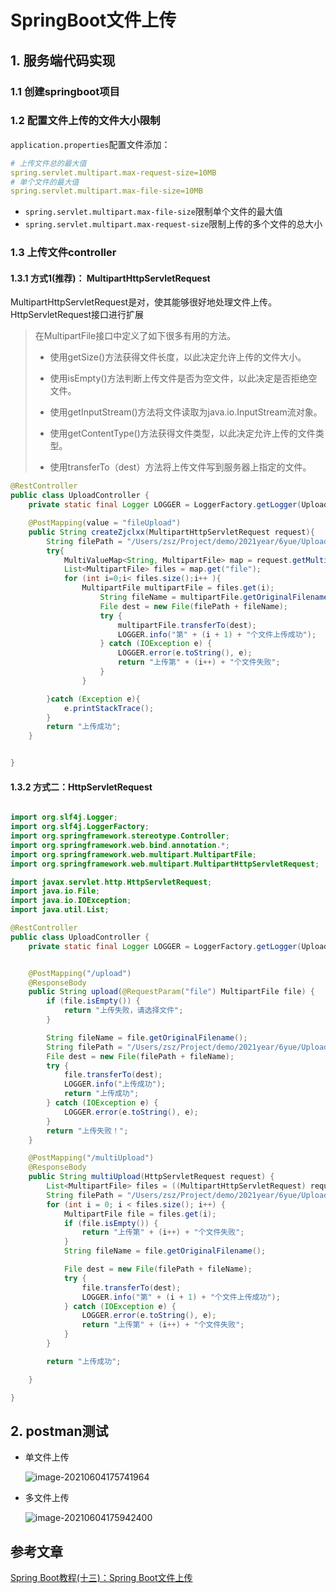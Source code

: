 # SpringBoot文件上传

## 1. 服务端代码实现

### 1.1 创建springboot项目

### 1.2 配置文件上传的文件大小限制

`application.properties`配置文件添加：

```yml
# 上传文件总的最大值
spring.servlet.multipart.max-request-size=10MB
# 单个文件的最大值
spring.servlet.multipart.max-file-size=10MB
```

- `spring.servlet.multipart.max-file-size`限制单个文件的最大值
- `spring.servlet.multipart.max-request-size`限制上传的多个文件的总大小

### 1.3 上传文件controller

#### 1.3.1 方式1(推荐)： MultipartHttpServletRequest

MultipartHttpServletRequest是对，使其能够很好地处理文件上传。HttpServletRequest接口进行扩展

>在MultipartFile接口中定义了如下很多有用的方法。
>
>- 使用getSize()方法获得文件长度，以此决定允许上传的文件大小。
>
>- 使用isEmpty()方法判断上传文件是否为空文件，以此决定是否拒绝空文件。
>
>- 使用getInputStream()方法将文件读取为java.io.InputStream流对象。
>
>- 使用getContentType()方法获得文件类型，以此决定允许上传的文件类型。
>
>- 使用transferTo（dest）方法将上传文件写到服务器上指定的文件。



```java
@RestController
public class UploadController {
    private static final Logger LOGGER = LoggerFactory.getLogger(UploadController.class);

    @PostMapping(value = "fileUpload")
    public String createZjclxx(MultipartHttpServletRequest request){
        String filePath = "/Users/zsz/Project/demo/2021year/6yue/UploadDemo/temp/";
        try{
            MultiValueMap<String, MultipartFile> map = request.getMultiFileMap();
            List<MultipartFile> files = map.get("file");
            for (int i=0;i< files.size();i++ ){
                MultipartFile multipartFile = files.get(i);
                    String fileName = multipartFile.getOriginalFilename();
                    File dest = new File(filePath + fileName);
                    try {
                        multipartFile.transferTo(dest);
                        LOGGER.info("第" + (i + 1) + "个文件上传成功");
                    } catch (IOException e) {
                        LOGGER.error(e.toString(), e);
                        return "上传第" + (i++) + "个文件失败";
                    }
                }

        }catch (Exception e){
            e.printStackTrace();
        }
        return "上传成功";
    }


}
```

#### 1.3.2 方式二：HttpServletRequest

```java

import org.slf4j.Logger;
import org.slf4j.LoggerFactory;
import org.springframework.stereotype.Controller;
import org.springframework.web.bind.annotation.*;
import org.springframework.web.multipart.MultipartFile;
import org.springframework.web.multipart.MultipartHttpServletRequest;

import javax.servlet.http.HttpServletRequest;
import java.io.File;
import java.io.IOException;
import java.util.List;

@RestController
public class UploadController {
    private static final Logger LOGGER = LoggerFactory.getLogger(UploadController.class);


    @PostMapping("/upload")
    @ResponseBody
    public String upload(@RequestParam("file") MultipartFile file) {
        if (file.isEmpty()) {
            return "上传失败，请选择文件";
        }

        String fileName = file.getOriginalFilename();
        String filePath = "/Users/zsz/Project/demo/2021year/6yue/UploadDemo/temp/";
        File dest = new File(filePath + fileName);
        try {
            file.transferTo(dest);
            LOGGER.info("上传成功");
            return "上传成功";
        } catch (IOException e) {
            LOGGER.error(e.toString(), e);
        }
        return "上传失败！";
    }

    @PostMapping("/multiUpload")
    @ResponseBody
    public String multiUpload(HttpServletRequest request) {
        List<MultipartFile> files = ((MultipartHttpServletRequest) request).getFiles("file");
        String filePath = "/Users/zsz/Project/demo/2021year/6yue/UploadDemo/temp/";
        for (int i = 0; i < files.size(); i++) {
            MultipartFile file = files.get(i);
            if (file.isEmpty()) {
                return "上传第" + (i++) + "个文件失败";
            }
            String fileName = file.getOriginalFilename();

            File dest = new File(filePath + fileName);
            try {
                file.transferTo(dest);
                LOGGER.info("第" + (i + 1) + "个文件上传成功");
            } catch (IOException e) {
                LOGGER.error(e.toString(), e);
                return "上传第" + (i++) + "个文件失败";
            }
        }

        return "上传成功";

    }

}
```

## 2. postman测试

- 单文件上传

  ![image-20210604175741964](https://gitee.com/zszdevelop/blogimage/raw/master/image-20210604175741964.png)

- 多文件上传

  ![image-20210604175942400](https://gitee.com/zszdevelop/blogimage/raw/master/image-20210604175942400.png)

## 参考文章

[Spring Boot教程(十三)：Spring Boot文件上传](https://blog.csdn.net/gnail_oug/article/details/80324120)


